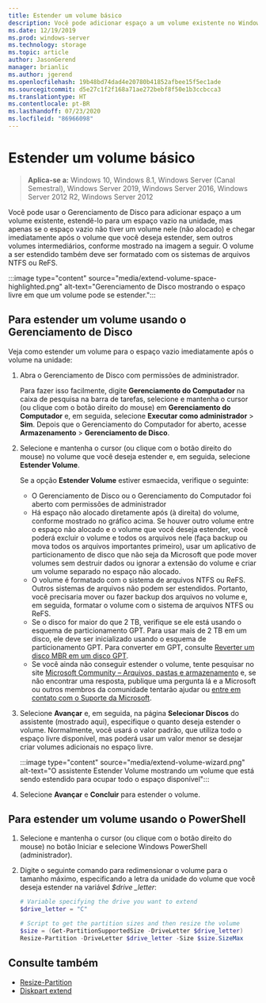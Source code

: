 ```yaml
---
title: Estender um volume básico
description: Você pode adicionar espaço a um volume existente no Windows, estendê-lo para um espaço vazio na unidade, mas apenas se o espaço vazio não tiver um volume nele (não alocado) e chegar imediatamente após o volume que você deseja estender, sem outros volumes intermediários. Este artigo descreve como fazer isso.
ms.date: 12/19/2019
ms.prod: windows-server
ms.technology: storage
ms.topic: article
author: JasonGerend
manager: brianlic
ms.author: jgerend
ms.openlocfilehash: 19b48bd74dad4e20780b41852afbee15f5ec1ade
ms.sourcegitcommit: d5e27c1f2f168a71ae272bebf8f50e1b3ccbcca3
ms.translationtype: HT
ms.contentlocale: pt-BR
ms.lasthandoff: 07/23/2020
ms.locfileid: "86966098"
---
```

# <a name="extend-a-basic-volume"></a>Estender um volume básico

> **Aplica-se a:** Windows 10, Windows 8.1, Windows Server (Canal Semestral), Windows Server 2019, Windows Server 2016, Windows Server 2012 R2, Windows Server 2012

Você pode usar o Gerenciamento de Disco para adicionar espaço a um volume existente, estendê-lo para um espaço vazio na unidade, mas apenas se o espaço vazio não tiver um volume nele (não alocado) e chegar imediatamente após o volume que você deseja estender, sem outros volumes intermediários, conforme mostrado na imagem a seguir. O volume a ser estendido também deve ser formatado com os sistemas de arquivos NTFS ou ReFS.

:::image type="content" source="media/extend-volume-space-highlighted.png" alt-text="Gerenciamento de Disco mostrando o espaço livre em que um volume pode se estender.":::

## <a name="to-extend-a-volume-by-using-disk-management"></a>Para estender um volume usando o Gerenciamento de Disco

Veja como estender um volume para o espaço vazio imediatamente após o volume na unidade:

1. Abra o Gerenciamento de Disco com permissões de administrador.

   Para fazer isso facilmente, digite **Gerenciamento do Computador** na caixa de pesquisa na barra de tarefas, selecione e mantenha o cursor (ou clique com o botão direito do mouse) em **Gerenciamento do Computador** e, em seguida, selecione **Executar como administrador** > **Sim**. Depois que o Gerenciamento do Computador for aberto, acesse **Armazenamento** > **Gerenciamento de Disco**.
2. Selecione e mantenha o cursor (ou clique com o botão direito do mouse) no volume que você deseja estender e, em seguida, selecione **Estender Volume**.

   Se a opção **Estender Volume** estiver esmaecida, verifique o seguinte:
    - O Gerenciamento de Disco ou o Gerenciamento do Computador foi aberto com permissões de administrador
    - Há espaço não alocado diretamente após (à direita) do volume, conforme mostrado no gráfico acima. Se houver outro volume entre o espaço não alocado e o volume que você deseja estender, você poderá excluir o volume e todos os arquivos nele (faça backup ou mova todos os arquivos importantes primeiro), usar um aplicativo de particionamento de disco que não seja da Microsoft que pode mover volumes sem destruir dados ou ignorar a extensão do volume e criar um volume separado no espaço não alocado.
    - O volume é formatado com o sistema de arquivos NTFS ou ReFS. Outros sistemas de arquivos não podem ser estendidos. Portanto, você precisaria mover ou fazer backup dos arquivos no volume e, em seguida, formatar o volume com o sistema de arquivos NTFS ou ReFS.
    - Se o disco for maior do que 2 TB, verifique se ele está usando o esquema de particionamento GPT. Para usar mais de 2 TB em um disco, ele deve ser inicializado usando o esquema de particionamento GPT. Para converter em GPT, consulte [Reverter um disco MBR em um disco GPT](change-an-mbr-disk-into-a-gpt-disk.md).
    - Se você ainda não conseguir estender o volume, tente pesquisar no site [Microsoft Community – Arquivos, pastas e armazenamento](https://answers.microsoft.com/en-us/windows/forum/windows_10-files?sort=lastreplydate&dir=desc&tab=All&status=all&mod=&modAge=&advFil=&postedAfter=&postedBefore=&threadType=all&isFilterExpanded=true&tm=1514405359639) e, se não encontrar uma resposta, publique uma pergunta lá e a Microsoft ou outros membros da comunidade tentarão ajudar ou [entre em contato com o Suporte da Microsoft](https://support.microsoft.com/contactus/).

3. Selecione **Avançar** e, em seguida, na página **Selecionar Discos** do assistente (mostrado aqui), especifique o quanto deseja estender o volume. Normalmente, você usará o valor padrão, que utiliza todo o espaço livre disponível, mas poderá usar um valor menor se desejar criar volumes adicionais no espaço livre.

   :::image type="content" source="media/extend-volume-wizard.png" alt-text="O assistente Estender Volume mostrando um volume que está sendo estendido para ocupar todo o espaço disponível":::

4. Selecione **Avançar** e **Concluir** para estender o volume.

## <a name="to-extend-a-volume-by-using-powershell"></a>Para estender um volume usando o PowerShell

1. Selecione e mantenha o cursor (ou clique com o botão direito do mouse) no botão Iniciar e selecione Windows PowerShell (administrador).
2. Digite o seguinte comando para redimensionar o volume para o tamanho máximo, especificando a letra da unidade do volume que você deseja estender na variável *$drive _letter*:

   ```PowerShell
   # Variable specifying the drive you want to extend
   $drive_letter = "C"

   # Script to get the partition sizes and then resize the volume
   $size = (Get-PartitionSupportedSize -DriveLetter $drive_letter)
   Resize-Partition -DriveLetter $drive_letter -Size $size.SizeMax
   ```

## <a name="see-slso"></a>Consulte também

- [Resize-Partition](/powershell/module/storage/resize-partition)
- [Diskpart extend](../../administration/windows-commands/extend.md)
